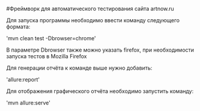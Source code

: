 #Фреймворк для автоматического тестирования сайта artnow.ru

Для запуска программы необходимо ввести команду следующего формата:

'mvn clean test -Dbrowser=chrome'

В параметре Dbrowser также можно указать firefox, при необходимости запуска тестов в Mozilla Firefox

Для генерации отчёта к команде выше нужно добавить:

'allure:report'

Для отображения графического отчёта необходимо запустить команду:

'mvn allure:serve'